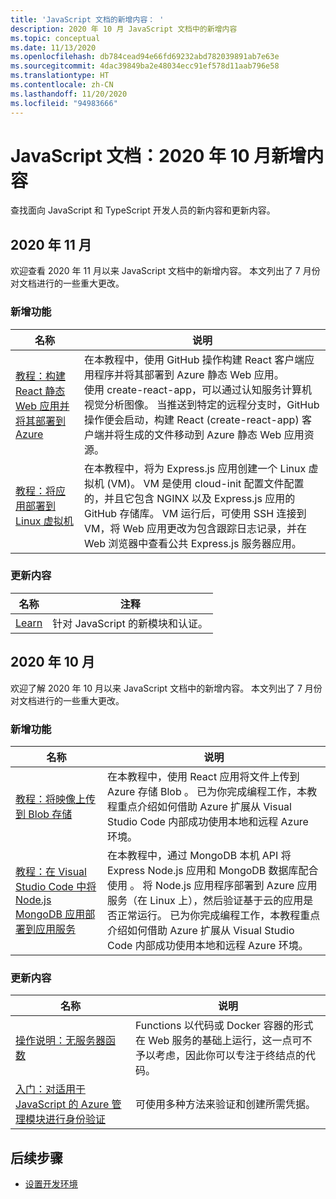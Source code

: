 ```yaml
---
title: 'JavaScript 文档的新增内容： '
description: 2020 年 10 月 JavaScript 文档中的新增内容
ms.topic: conceptual
ms.date: 11/13/2020
ms.openlocfilehash: db784cead94e66fd69232abd782039891ab7e63e
ms.sourcegitcommit: 4dac39849ba2e48034ecc91ef578d11aab796e58
ms.translationtype: HT
ms.contentlocale: zh-CN
ms.lasthandoff: 11/20/2020
ms.locfileid: "94983666"
---
```

# <a name="javascript-docs-whats-new-for-october-2020"></a>JavaScript 文档：2020 年 10 月新增内容

查找面向 JavaScript 和 TypeScript 开发人员的新内容和更新内容。


## <a name="2020-november"></a>2020 年 11 月

欢迎查看 2020 年 11 月以来 JavaScript 文档中的新增内容。 本文列出了 7 月份对文档进行的一些重大更改。

### <a name="whats-new"></a>新增功能

|名称|说明|
|---------------------------------------|--|
|[教程：构建 React 静态 Web 应用并将其部署到 Azure](./tutorial/static-web-app/introduction.md)|在本教程中，使用 GitHub 操作构建 React 客户端应用程序并将其部署到 Azure 静态 Web 应用。<br>使用 create-react-app，可以通过认知服务计算机视觉分析图像。 当推送到特定的远程分支时，GitHub 操作便会启动，构建 React (create-react-app) 客户端并将生成的文件移动到 Azure 静态 Web 应用资源。|
|[教程：将应用部署到 Linux 虚拟机](./tutorial/nodejs-virtual-machine-vm/introduction.md)|在本教程中，将为 Express.js 应用创建一个 Linux 虚拟机 (VM)。 VM 是使用 cloud-init 配置文件配置的，并且它包含 NGINX 以及 Express.js 应用的 GitHub 存储库。 VM 运行后，可使用 SSH 连接到 VM，将 Web 应用更改为包含跟踪日志记录，并在 Web 浏览器中查看公共 Express.js 服务器应用。|

### <a name="whats-updated"></a>更新内容

|名称|注释|
|---------------------------------------|--|
|[Learn](learn-azure-javascript.md)|针对 JavaScript 的新模块和认证。|

## <a name="2020-october"></a>2020 年 10 月

欢迎了解 2020 年 10 月以来 JavaScript 文档中的新增内容。 本文列出了 7 月份对文档进行的一些重大更改。

### <a name="whats-new"></a>新增功能

|名称|说明|
|---------------------------------------|--|
|[教程：将映像上传到 Blob 存储](./tutorial/browser-file-upload.yml?preview=tutorialFeedback)|在本教程中，使用 React 应用将文件上传到 Azure 存储 Blob 。 已为你完成编程工作，本教程重点介绍如何借助 Azure 扩展从 Visual Studio Code 内部成功使用本地和远程 Azure 环境。|
|[教程：在 Visual Studio Code 中将 Node.js MongoDB 应用部署到应用服务](./tutorial/web-app-mongodb.yml?preview=tutorialFeedback)|在本教程中，通过 MongoDB 本机 API 将 Express Node.js 应用和 MongoDB 数据库配合使用 。 将 Node.js 应用程序部署到 Azure 应用服务（在 Linux 上），然后验证基于云的应用是否正常运行。 已为你完成编程工作，本教程重点介绍如何借助 Azure 扩展从 Visual Studio Code 内部成功使用本地和远程 Azure 环境。|

### <a name="whats-updated"></a>更新内容

|名称|说明|
|---------------------------------------|--|
|[操作说明：无服务器函数](how-to/develop-serverless-apps.md)|Functions 以代码或 Docker 容器的形式在 Web 服务的基础上运行，这一点可不予以考虑，因此你可以专注于终结点的代码。|
|[入门：对适用于 JavaScript 的 Azure 管理模块进行身份验证](core/node-sdk-azure-authenticate.md)|可使用多种方法来验证和创建所需凭据。|

## <a name="next-steps"></a>后续步骤

* [设置开发环境](./core/configure-local-development-environment.md)